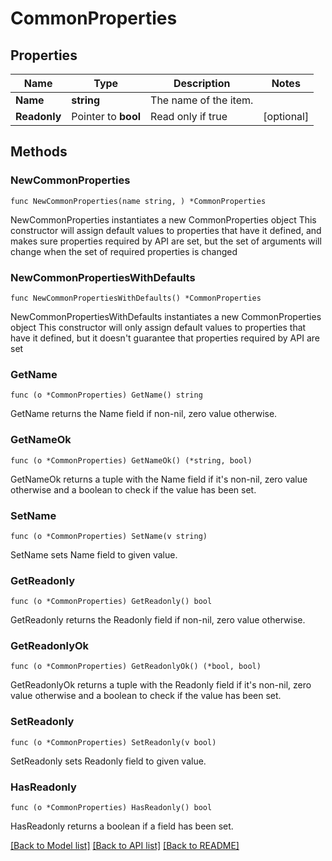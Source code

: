 # CommonProperties

## Properties

Name | Type | Description | Notes
------------ | ------------- | ------------- | -------------
**Name** | **string** | The name of the item. | 
**Readonly** | Pointer to **bool** | Read only if true | [optional] 

## Methods

### NewCommonProperties

`func NewCommonProperties(name string, ) *CommonProperties`

NewCommonProperties instantiates a new CommonProperties object
This constructor will assign default values to properties that have it defined,
and makes sure properties required by API are set, but the set of arguments
will change when the set of required properties is changed

### NewCommonPropertiesWithDefaults

`func NewCommonPropertiesWithDefaults() *CommonProperties`

NewCommonPropertiesWithDefaults instantiates a new CommonProperties object
This constructor will only assign default values to properties that have it defined,
but it doesn't guarantee that properties required by API are set

### GetName

`func (o *CommonProperties) GetName() string`

GetName returns the Name field if non-nil, zero value otherwise.

### GetNameOk

`func (o *CommonProperties) GetNameOk() (*string, bool)`

GetNameOk returns a tuple with the Name field if it's non-nil, zero value otherwise
and a boolean to check if the value has been set.

### SetName

`func (o *CommonProperties) SetName(v string)`

SetName sets Name field to given value.


### GetReadonly

`func (o *CommonProperties) GetReadonly() bool`

GetReadonly returns the Readonly field if non-nil, zero value otherwise.

### GetReadonlyOk

`func (o *CommonProperties) GetReadonlyOk() (*bool, bool)`

GetReadonlyOk returns a tuple with the Readonly field if it's non-nil, zero value otherwise
and a boolean to check if the value has been set.

### SetReadonly

`func (o *CommonProperties) SetReadonly(v bool)`

SetReadonly sets Readonly field to given value.

### HasReadonly

`func (o *CommonProperties) HasReadonly() bool`

HasReadonly returns a boolean if a field has been set.


[[Back to Model list]](../README.md#documentation-for-models) [[Back to API list]](../README.md#documentation-for-api-endpoints) [[Back to README]](../README.md)


